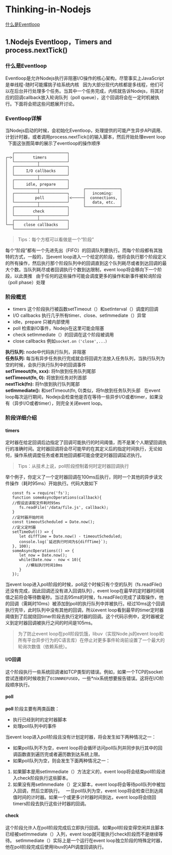 # Thinking-in-Nodejs
[什么是Eventloop](#what)
## 1.Nodejs Eventloop，Timers and process.nextTick()
### 什么是Eventloop
Eventloop是允许Nodejs执行非阻塞I/O操作的核心架构，尽管事实上JavaScript是单线程-随时可能撂挑子给系统内核  
因为大部分现代内核都是多线程，他们可以在后台并行处理多个任务。当其中一个任务完成，内核就告诉Nodejs，将其对应的回调callback放入轮询队列（poll queue），这个回调将会在一定时机被执行。下面将会把这些问题展开讨论。
### Eventloop详解
当Nodejs启动的时候，会初始化Eventloop，处理提供的可能产生异步API调用、计划计时器，或者调用process.nextTick()的输入脚本，然后开始处理event loop  
下面这张图简单的展示了eventloop的操作顺序  
```
   ┌───────────────────────┐
┌─>│        timers         │
│  └──────────┬────────────┘
│  ┌──────────┴────────────┐
│  │     I/O callbacks     │
│  └──────────┬────────────┘
│  ┌──────────┴────────────┐
│  │     idle, prepare     │
│  └──────────┬────────────┘      ┌───────────────┐
│  ┌──────────┴────────────┐      │   incoming:   │
│  │         poll          |<─────┤  connections, │
│  └──────────┬────────────┘      │   data, etc.  │
│  ┌──────────┴────────────┐      └───────────────┘
│  │        check          │
│  └──────────┬────────────┘
│  ┌──────────┴────────────┐
└──┤    close callbacks    │
   └───────────────────────┘

```
> Tips：每个方框可以看做是一个“阶段”  

每个“阶段”都有一个先进先出（FIFO）的回调队列要执行。而每个阶段都有其独特的方式，一般的，当event loop进入一个给定的阶段，他将会执行那个阶段定义的所有操作，然后执行那个阶段队列中的回调直到这个队列耗尽或者到达回调的最大个数。当队列耗尽或者回调执行个数到达限制，event loop将会移向下一个阶段，以此类推  
由于任何的这些操作可能会调度更多的操作和新事件被轮询阶段（poll phase）处理  
### <span id="what">阶段概览</span>
- timers 这个阶段执行被函数setTimeout（）和setInterval（）调度的回调  
- I/O callbacks 执行几乎所有timer、close、setImmediate（）异常  
- idle，prepare 只被内部使用  
- poll 检索新IO事件，Nodejs在这里可能会阻塞  
- check setImmediate（）的回调在这个阶段被调用  
- close callbacks 例如<code>socket.on（'close',...）</code>    


**执行队列:** node中代码执行队列，非阻塞   
**任务队列:** 每当有异步任务执行完成就会将回调方法放入任务队列，当执行队列为空的时候，会执行执行队列中的回调事件  
**setTimeout(fn, xxx):** 将fn放到任务队列尾部  
**setTimeout(fn, 0):** 将放到任务对列首部  
**nextTick(fn):** 将fn放到执行队列尾部  
**setImmediate():** 和setTimeout(fn, 0)类似，将fn放到任务队列头部  
在event loop每次运行期间，Nodejs会检查他是否在等待一些异步I/O或者timer，如果没有（异步I/O或者timer），则完全关闭event loop。  
### 阶段详细介绍  
#### timers  
定时器在给定回调后边指定了回调可能执行的时间阈值，而不是某个人期望回调执行的准确时间。定时器回调将会尽可能早的在其定义后的指定时间执行，无论如何，操作系统调度任务或者其他回调都可能会使定时器回调延迟执行。 
> Tips：从技术上说，poll阶段控制着何时定时器回调执行  

举个例子，你定义了一个定时器回调在100ms后执行，同时一个其他的异步读文件操作（耗时95ms）开始执行。代码大致如下  
```
   const fs = require('fs');
   function someAsyncOperations(callback){
   //假设这读取文件耗时95ms
      fs.readFile('/data/file.js', callback);
   }
   //定时器开始时间
   const timeoutScheduled = Date.now();
   //定义定时器
   setTimeOut(() => {
      let diffTime = Date.now() - timeoutScheduled;
      console.log(`延迟执行时间为${diffTime}`);
   }, 100);
   someAsyncOperations(() => {
      let now = Date.now();
      while(Date.now - now < 10){
         //模拟执行时间10ms
      }
   });
```
当event loop进入poll阶段的时候，poll这个时候只有个空的队列（fs.readFile()还没有完成，因此回调还没有进入回调队列），event loop在最早的定时器时间阈值之前将会等待数毫秒。当过去95ms的时候，fs.readFile()完成了读取操作，他的回调（需耗时10ms）被添加到poll的执行队列中并被执行。经过10ms这个回调执行完毕，此时队列中没有其他的回调，所以event loop看到最早的timer定时器阈值到了后就绕回timer阶段去执行定时器的回调。这个代码示例中，定时器被定义到定时器回调被执行之间的时间是105ms。  
> 为了防止event loop在poll阶段饥饿，libuv（实现Node.js的event loop和所有平台异步行为的C语言库）在停止对更多事件轮询前设置了一个最大的轮询次数值（依赖系统）。  
#### I/O回调  
这个阶段执行一些系统回调诸如TCP类型的错误。例如，如果一个TCP的socket尝试连接的时候收到了<code>ECONNREFUSED</code>，一些\*nix系统想要报告错误。这将在I/O阶段顺序执行。  
#### poll  
**poll** 阶段主要有两类函数：  
- 执行已经到时的定时器脚本  
- 处理poll队列中的事件

当event loop进入poll阶段且没有计划定时器，将会发生如下两种情况之一：  
- 如果poll队列不为空，event loop将会循环访问poll队列并同步执行其中的回调函数直到遍历完或者遍历数到达系统上限。 
- 如果poll队列为空，则会发生下面两种情况之一：  
 1.  如果脚本是用setImmediate（）方法定义的，event loop将会结束poll阶段进入check阶段执行这些脚本。
 2.  如果没有用setImmediate（）定义脚本，event loop将会等待poll队列中被加入回调，然后立即执行。  
一旦poll队列为空，event loop将会检查已到达阈值时间的计时器。如果一个或更多计时器时间到达，event loop将会绕回timers阶段去执行这些计时器的回调。
#### check
这个阶段允许人在poll阶段完成后立即执行回调。如果poll阶段变得空闲并且脚本已经被setImmediate（）入列，event loop就可能执行check阶段而不是继续等待。
setImmediate（）实际上是一个运行在event loop独立阶段的特殊定时器，他在poll阶段完成后使用libuv的API调度回调执行。



